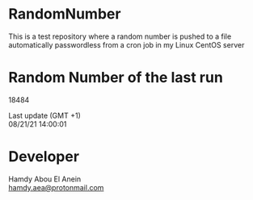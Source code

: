 # RandomNumber    
This is a test repository where a random number is pushed to a file automatically passwordless from a cron job in my Linux CentOS server    
# Random Number of the last run   
18484
      
Last update (GMT +1)    
08/21/21 14:00:01
# Developer    
Hamdy Abou El Anein   
hamdy.aea@protonmail.com

